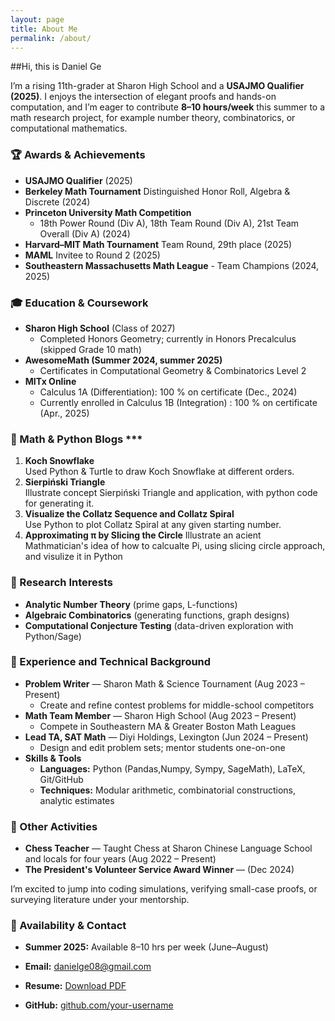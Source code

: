```yaml
---
layout: page
title: About Me
permalink: /about/
---
```


##Hi, this is Daniel Ge

I’m a rising 11th-grader at Sharon High School and a **USAJMO Qualifier (2025)**.  I enjoys the intersection of elegant proofs and hands-on computation, and I’m eager to contribute **8–10 hours/week** this summer to a math research project, for example number theory, combinatorics, or computational mathematics.


### 🏆 Awards & Achievements
- **USAJMO Qualifier** (2025)  
- **Berkeley Math Tournament** Distinguished Honor Roll, Algebra & Discrete (2024)  
- **Princeton University Math Competition**  
  - 18th Power Round (Div A), 18th Team Round (Div A), 21st Team Overall (Div A) (2024)  
- **Harvard–MIT Math Tournament** Team Round, 29th place (2025)  
- **MAML** Invitee to Round 2 (2025)  
- **Southeastern Massachusetts Math League** - Team Champions (2024, 2025)
 
### 🎓 Education & Coursework
- **Sharon High School** (Class of 2027)  
  - Completed Honors Geometry; currently in Honors Precalculus (skipped Grade 10 math)  
- **AwesomeMath (Summer 2024, summer 2025)**  
  - Certificates in Computational Geometry & Combinatorics Level 2
- **MITx Online**  
  - Calculus 1A (Differentiation): 100 % on certificate (Dec., 2024)  
  - Currently enrolled in Calculus 1B (Integration) : 100 % on certificate (Apr., 2025)  

### 🔬 Math & Python Blogs ***

1. **Koch Snowflake**  
   Used Python & Turtle to draw Koch Snowflake at different orders.  
2. **Sierpiński Triangle**  
   Illustrate concept Sierpiński Triangle and application, with python code for generating it.
3. **Visualize the Collatz Sequence and Collatz Spiral**  
   Use Python to plot Collatz Spiral at any given starting number.
4. **Approximating π by Slicing the Circle**
   Illustrate an acient Mathmatician's idea of how to calcualte Pi, using slicing circle approach, and visulize it in Python


### 🚀 Research Interests

- **Analytic Number Theory** (prime gaps, L-functions)  
- **Algebraic Combinatorics** (generating functions, graph designs)  
- **Computational Conjecture Testing** (data-driven exploration with Python/Sage)  


### 💼 Experience and Technical Background
 
- **Problem Writer** — Sharon Math & Science Tournament (Aug 2023 – Present)  
  - Create and refine contest problems for middle-school competitors  
- **Math Team Member** — Sharon High School (Aug 2023 – Present)  
  - Compete in Southeastern MA & Greater Boston Math Leagues
- **Lead TA, SAT Math** — Diyi Holdings, Lexington (Jun 2024 – Present)  
  - Design and edit problem sets; mentor students one-on-one 
- **Skills & Tools**  
  - **Languages:** Python (Pandas,Numpy, Sympy, SageMath), LaTeX, Git/GitHub  
  - **Techniques:** Modular arithmetic, combinatorial constructions, analytic estimates

### 💼 Other Activities
- **Chess Teacher** — Taught Chess at Sharon Chinese Language School and locals for four years (Aug 2022 – Present)  
- **The President's Volunteer Service Award Winner** — (Dec 2024)

I’m excited to jump into coding simulations, verifying small-case proofs, or surveying literature under your mentorship.

### 🤝 Availability & Contact

- **Summer 2025:** Available 8–10 hrs per week (June–August) 

- **Email:** [danielge08@gmail.com](mailto:danielge08@gmail.com)  
- **Resume:** [Download PDF](/DanielGe_Math_Resume.pdf)  
- **GitHub:** [github.com/your-username](https://github.com/your-username)  

